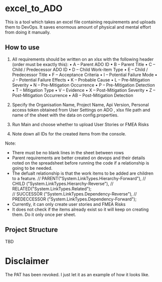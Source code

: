 # excel_to_ADO

This is a tool which takes an excel file containing requirements and uploads them to DevOps. It saves enormous amount of physical and mental effort from doing it manually.  

## How to use

1) All requirements should be written on an xlsx with the following header (order must be exactly this):
    •	A – Parent ADO ID
	•	B – Parent Title
	•	C – Child / Predecessor ADO ID
	•	D – Child Work-item Type
	•	E – Child / Predecessor Title
	•	F – Acceptance Criteria
	•	I – Potential Failure Mode
	•	J – Potential Failure Effects
	•	K – Probable Cause
	•	L – Pre-Mitigation Severity
	•	N – Pre-Mitigation Occurrence
	•	P – Pre-Mitigation Detection
	•	T – Mitigation Type
	•	V – Evidence
	•	X – Post-Mitigation Severity
	•	Z – Post-Mitigation Occurrence
	•	AB – Post-Mitigation Detection

2) Specify the Organisation Name, Project Name, Api Version, Personal access token obtained from User Settings on ADO , xlsx file path and name of the sheet with the data on config.properties.
3) Run Main and choose whether to upload User Stories or FMEA Risks
4) Note down all IDs for the created items from the console. 

Note:
- There must be no blank lines in the sheet between rows
- Parent requirements are better created on devops and their details noted on the spreadsheet before running the code if a relationship is going to be needed.
- The defualt relationship is that the work items to be added are children to a feature. 
    // PARENT("System.LinkTypes.Hierarchy-Forward"),
    // CHILD ("System.LinkTypes.Hierarchy-Reverse"),
    // RELATED("System.LinkTypes.Related");  
    // SUCCESSOR ("System.LinkTypes.Dependency-Reverse"),
    // PREDECCESSOR ("System.LinkTypes.Dependency-Forward");   
- Currently, it can only create user stories and FMEA Risks  
- It does not check if the items already exist so it will keep on creating them. Do it only once per sheet. 

        
## Project Structure
TBD 

# Disclaimer
The PAT has been revoked. I just let it as an example of how it looks like. 

